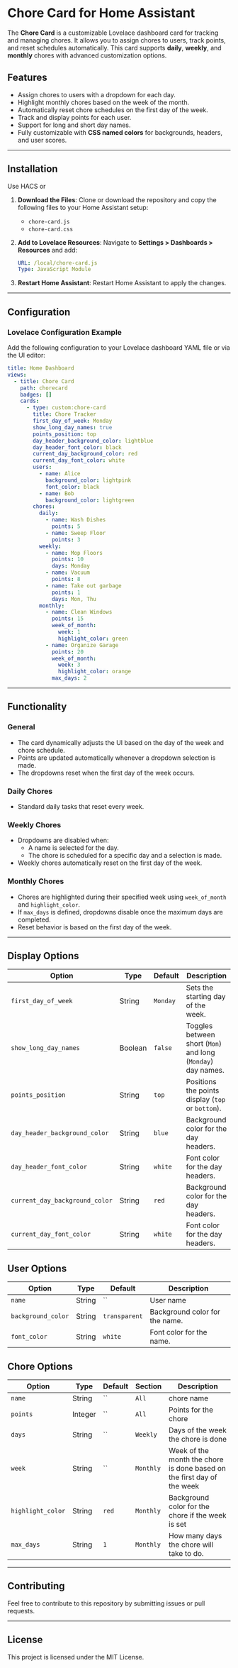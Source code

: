 
# Chore Card for Home Assistant

The **Chore Card** is a customizable Lovelace dashboard card for tracking and managing chores. It allows you to assign chores to users, track points, and reset schedules automatically. This card supports **daily**, **weekly**, and **monthly** chores with advanced customization options.

## Features
- Assign chores to users with a dropdown for each day.
- Highlight monthly chores based on the week of the month.
- Automatically reset chore schedules on the first day of the week.
- Track and display points for each user.
- Support for long and short day names.
- Fully customizable with **CSS named colors** for backgrounds, headers, and user scores.

---

## Installation

Use HACS or
  
1. **Download the Files**:
   Clone or download the repository and copy the following files to your Home Assistant setup:
   - `chore-card.js`
   - `chore-card.css`

2. **Add to Lovelace Resources**:
   Navigate to **Settings > Dashboards > Resources** and add:
   ```yaml
   URL: /local/chore-card.js
   Type: JavaScript Module
   ```

3. **Restart Home Assistant**:
   Restart Home Assistant to apply the changes.

---

## Configuration

### Lovelace Configuration Example
Add the following configuration to your Lovelace dashboard YAML file or via the UI editor:

```yaml
title: Home Dashboard
views:
  - title: Chore Card
    path: chorecard
    badges: []
    cards:
      - type: custom:chore-card
        title: Chore Tracker
        first_day_of_week: Monday
        show_long_day_names: true
        points_position: top
        day_header_background_color: lightblue
        day_header_font_color: black
        current_day_background_color: red
        current_day_font_color: white
        users:
          - name: Alice
            background_color: lightpink
            font_color: black
          - name: Bob
            background_color: lightgreen
        chores:
          daily:
            - name: Wash Dishes
              points: 5
            - name: Sweep Floor
              points: 3
          weekly:
            - name: Mop Floors
              points: 10
              days: Monday
            - name: Vacuum
              points: 8
            - name: Take out garbage
              points: 1
              days: Mon, Thu
          monthly:
            - name: Clean Windows
              points: 15
              week_of_month:
                week: 1
                highlight_color: green
            - name: Organize Garage
              points: 20
              week_of_month:
                week: 3
                highlight_color: orange
              max_days: 2
```

---

## Functionality

### General
- The card dynamically adjusts the UI based on the day of the week and chore schedule.
- Points are updated automatically whenever a dropdown selection is made.
- The dropdowns reset when the first day of the week occurs.

### Daily Chores
- Standard daily tasks that reset every week.

### Weekly Chores
- Dropdowns are disabled when:
  - A name is selected for the day.
  - The chore is scheduled for a specific day and a selection is made.
- Weekly chores automatically reset on the first day of the week.

### Monthly Chores
- Chores are highlighted during their specified week using `week_of_month` and `highlight_color`.
- If `max_days` is defined, dropdowns disable once the maximum days are completed.
- Reset behavior is based on the first day of the week.

---

## Display Options

| Option                      | Type    | Default        | Description                                                |
|-----------------------------|---------|----------------|------------------------------------------------------------|
| `first_day_of_week`         | String  | `Monday`       | Sets the starting day of the week.                        |
| `show_long_day_names`       | Boolean | `false`        | Toggles between short (`Mon`) and long (`Monday`) day names.|
| `points_position`           | String  | `top`          | Positions the points display (`top` or `bottom`).          |
| `day_header_background_color` | String | `blue`         | Background color for the day headers.                     |
| `day_header_font_color`     | String  | `white`        | Font color for the day headers.                           |
| `current_day_background_color` | String | `red`         | Background color for the day headers.                     |
| `current_day_font_color`     | String  | `white`        | Font color for the day headers.                           |

## User Options

| Option                      | Type    | Default        | Description                                                |
|-----------------------------|---------|----------------|------------------------------------------------------------|
| `name`                     | String   | ``             | User name                                                  |
| `background_color`          | String  | `transparent`  | Background color for the name.                      |
| `font_color`                | String  | `white`        | Font color for the name.                      |

## Chore Options

| Option                      | Type    | Default  | Section   | Description                                                |
|-----------------------------|---------|----------|-----------|------------------------------------------------------------|
| `name`                      | String   | ``      | `All`     | chore name                                                  |
| `points`                    | Integer  | ``      | `All`     | Points for the chore   |
| `days`                      | String   | ``      | `Weekly`  | Days of the week the chore is done                      |
| `week`                      | String   | ``      | `Monthly` | Week of the month the chore is done based on the first day of the week |
| `highlight_color`           | String   | `red`   | `Monthly` | Background color for the chore if the week is set          |
| `max_days`                  | String   | `1`     | `Monthly` | How many days the chore will take to do.          |

---

## Contributing
Feel free to contribute to this repository by submitting issues or pull requests.

---

## License
This project is licensed under the MIT License.
